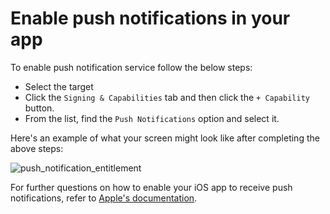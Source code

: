 #  Enable push notifications in your app

To enable push notification service follow the below steps:

- Select the target
- Click the `Signing & Capabilities` tab and then click the `+ Capability` button.
- From the list, find the `Push Notifications` option and select it.

Here's an example of what your screen might look like after completing the above steps:

![push_notification_entitlement](./../../assets/push_notification.png)

For further questions on how to enable your iOS app to receive push notifications, refer to [Apple's documentation](https://developer.apple.com/documentation/usernotifications/registering_your_app_with_apns).
